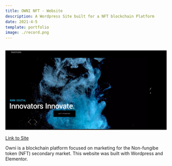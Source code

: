 ```yaml
---
title: OWNI NFT - Website
description: A Wordpress Site built for a NFT blockchain Platform
date: 2021-4-5
template: portfolio
image: ./record.png
---
```


<br> 



 <img alt="Owni" src="/record.png">
 
[Link to Site](https://ownisite.fod.ekb.mybluehost.me/)

Owni is a blockchain platform focused on marketing for the Non-fungibe token (NFT) secondary market. This website was built with Wordpress and Elementor. 
